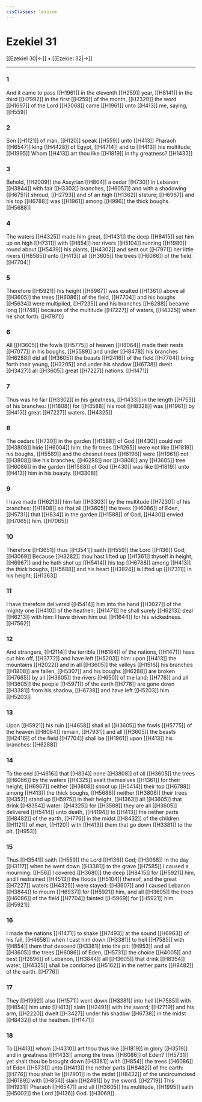 ```yaml
---
cssClasses: lexicon
---
```

# Ezekiel 31

[[Ezekiel 30|←]] • [[Ezekiel 32|→]]

---

### 1
And it came to pass [[H1961]] in the eleventh [[H259]] year, [[H8141]] in the third [[H7992]] in the first [[H259]] of the month, [[H2320]] the word [[H1697]] of the Lord [[H3068]] came [[H1961]] unto [[H413]] me, saying, [[H559]]

### 2
Son [[H1121]] of man, [[H120]] speak [[H559]] unto [[H413]] Pharaoh [[H6547]] king [[H4428]] of Egypt, [[H4714]] and to [[H413]] his multitude; [[H1995]] Whom [[H413]] art thou like [[H1819]] in thy greatness? [[H1433]]

### 3
Behold, [[H2009]] the Assyrian [[H804]] a cedar [[H730]] in Lebanon [[H3844]] with fair [[H3303]] branches, [[H6057]] and with a shadowing [[H6751]] shroud, [[H2793]] and of an high [[H1362]] stature; [[H6967]] and his top [[H6788]] was [[H1961]] among [[H996]] the thick boughs. [[H5688]]

### 4
The waters [[H4325]] made him great, [[H1431]] the deep [[H8415]] set him up on high [[H7311]] with [[H854]] her rivers [[H5104]] running [[H1980]] round about [[H5439]] his plants, [[H4302]] and sent out [[H7971]] her little rivers [[H8585]] unto [[H413]] all [[H3605]] the trees [[H6086]] of the field. [[H7704]]

### 5
Therefore [[H5921]] his height [[H6967]] was exalted [[H1361]] above all [[H3605]] the trees [[H6086]] of the field, [[H7704]] and his boughs [[H5634]] were multiplied, [[H7235]] and his branches [[H6288]] became long [[H748]] because of the multitude [[H7227]] of waters, [[H4325]] when he shot forth. [[H7971]]

### 6
All [[H3605]] the fowls [[H5775]] of heaven [[H8064]] made their nests [[H7077]] in his boughs, [[H5589]] and under [[H8478]] his branches [[H6288]] did all [[H3605]] the beasts [[H2416]] of the field [[H7704]] bring forth their young, [[H3205]] and under his shadow [[H6738]] dwelt [[H3427]] all [[H3605]] great [[H7227]] nations. [[H1471]]

### 7
Thus was he fair [[H3302]] in his greatness, [[H1433]] in the length [[H753]] of his branches: [[H1808]] for [[H3588]] his root [[H8328]] was [[H1961]] by [[H413]] great [[H7227]] waters. [[H4325]]

### 8
The cedars [[H730]] in the garden [[H1588]] of God [[H430]] could not [[H3808]] hide [[H6004]] him: the fir trees [[H1265]] were not like [[H1819]] his boughs, [[H5589]] and the chesnut trees [[H6196]] were [[H1961]] not [[H3808]] like his branches; [[H6288]] nor [[H3808]] any [[H3605]] tree [[H6086]] in the garden [[H1588]] of God [[H430]] was like [[H1819]] unto [[H413]] him in his beauty. [[H3308]]

### 9
I have made [[H6213]] him fair [[H3303]] by the multitude [[H7230]] of his branches: [[H1808]] so that all [[H3605]] the trees [[H6086]] of Eden, [[H5731]] that [[H834]] in the garden [[H1588]] of God, [[H430]] envied [[H7065]] him. [[H7065]]

### 10
Therefore [[H3651]] thus [[H3541]] saith [[H559]] the Lord [[H136]] God; [[H3069]] Because [[H3282]] thou hast lifted up [[H1361]] thyself in height, [[H6967]] and he hath shot up [[H5414]] his top [[H6788]] among [[H413]] the thick boughs, [[H5688]] and his heart [[H3824]] is lifted up [[H7311]] in his height; [[H1363]]

### 11
I have therefore delivered [[H5414]] him into the hand [[H3027]] of the mighty one [[H410]] of the heathen; [[H1471]] he shall surely [[H6213]] deal [[H6213]] with him: I have driven him out [[H1644]] for his wickedness. [[H7562]]

### 12
And strangers, [[H2114]] the terrible [[H6184]] of the nations, [[H1471]] have cut him off, [[H3772]] and have left [[H5203]] him: upon [[H413]] the mountains [[H2022]] and in all [[H3605]] the valleys [[H1516]] his branches [[H1808]] are fallen, [[H5307]] and his boughs [[H6288]] are broken [[H7665]] by all [[H3605]] the rivers [[H650]] of the land; [[H776]] and all [[H3605]] the people [[H5971]] of the earth [[H776]] are gone down [[H3381]] from his shadow, [[H6738]] and have left [[H5203]] him. [[H5203]]

### 13
Upon [[H5921]] his ruin [[H4658]] shall all [[H3605]] the fowls [[H5775]] of the heaven [[H8064]] remain, [[H7931]] and all [[H3605]] the beasts [[H2416]] of the field [[H7704]] shall be [[H1961]] upon [[H413]] his branches: [[H6288]]

### 14
To the end [[H4616]] that [[H834]] none [[H3808]] of all [[H3605]] the trees [[H6086]] by the waters [[H4325]] exalt themselves [[H1361]] for their height, [[H6967]] neither [[H3808]] shoot up [[H5414]] their top [[H6788]] among [[H413]] the thick boughs, [[H5688]] neither [[H3808]] their trees [[H352]] stand up [[H5975]] in their height, [[H1363]] all [[H3605]] that drink [[H8354]] water: [[H4325]] for [[H3588]] they are all [[H3605]] delivered [[H5414]] unto death, [[H4194]] to [[H413]] the nether parts [[H8482]] of the earth, [[H776]] in the midst [[H8432]] of the children [[H1121]] of men, [[H120]] with [[H413]] them that go down [[H3381]] to the pit. [[H953]]

### 15
Thus [[H3541]] saith [[H559]] the Lord [[H136]] God; [[H3068]] In the day [[H3117]] when he went down [[H3381]] to the grave [[H7585]] I caused a mourning: [[H56]] I covered [[H3680]] the deep [[H8415]] for [[H5921]] him, and I restrained [[H4513]] the floods [[H5104]] thereof, and the great [[H7227]] waters [[H4325]] were stayed: [[H3607]] and I caused Lebanon [[H3844]] to mourn [[H6937]] for [[H5921]] him, and all [[H3605]] the trees [[H6086]] of the field [[H7704]] fainted [[H5969]] for [[H5921]] him. [[H5921]]

### 16
I made the nations [[H1471]] to shake [[H7493]] at the sound [[H6963]] of his fall, [[H4658]] when I cast him down [[H3381]] to hell [[H7585]] with [[H854]] them that descend [[H3381]] into the pit: [[H953]] and all [[H3605]] the trees [[H6086]] of Eden, [[H5731]] the choice [[H4005]] and best [[H2896]] of Lebanon, [[H3844]] all [[H3605]] that drink [[H8354]] water, [[H4325]] shall be comforted [[H5162]] in the nether parts [[H8482]] of the earth. [[H776]]

### 17
They [[H1992]] also [[H1571]] went down [[H3381]] into hell [[H7585]] with [[H854]] him unto [[H413]] slain [[H2491]] with the sword; [[H2719]] and his arm, [[H2220]] dwelt [[H3427]] under his shadow [[H6738]] in the midst [[H8432]] of the heathen. [[H1471]]

### 18
To [[H413]] whom [[H4310]] art thou thus like [[H1819]] in glory [[H3519]] and in greatness [[H1433]] among the trees [[H6086]] of Eden? [[H5731]] yet shalt thou be brought down [[H3381]] with [[H854]] the trees [[H6086]] of Eden [[H5731]] unto [[H413]] the nether parts [[H8482]] of the earth: [[H776]] thou shalt lie [[H7901]] in the midst [[H8432]] of the uncircumcised [[H6189]] with [[H854]] slain [[H2491]] by the sword. [[H2719]] This [[H1931]] Pharaoh [[H6547]] and all [[H3605]] his multitude, [[H1995]] saith [[H5002]] the Lord [[H136]] God. [[H3069]]